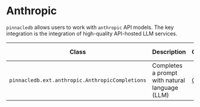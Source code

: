 # Anthropic

`pinnacledb` allows users to work with `anthropic` API models. The key integration is the integration 
of high-quality API-hosted LLM services.

| Class | Description | GitHub | API-docs |
| --- | --- | --- | --- |
| `pinnacledb.ext.anthropic.AnthropicCompletions` | Completes a prompt with natural language (LLM) | [Code](https://github.com/SuperDuperDB/pinnacledb/blob/main/pinnacledb/ext/anthropic/model.py) | [Docs](/docs/api/ext/anthropic/model#anthropiccompletions) |